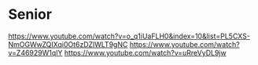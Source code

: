 # Senior

https://www.youtube.com/watch?v=o_q1iUaFLH0&index=10&list=PL5CXS-NmOGWwZQIXqi0Ot6zDZlWLT9gNC
https://www.youtube.com/watch?v=Z46929W1qIY
https://www.youtube.com/watch?v=uRreVyDL9jw